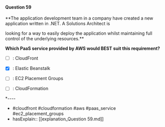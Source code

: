 #### Question  59

**The application development team in a company have created a new application written in .NET. A Solutions Architect is

looking for a way to easily deploy the application whilst maintaining full control of the underlying resources.**

**Which PaaS service provided by AWS would BEST suit this requirement?**

- [ ] :  CloudFront

- [x] :  Elastic Beanstalk

- [ ] :  EC2 Placement Groups

- [ ] :  CloudFormation

*----

- #cloudfront #cloudformation #aws #paas_service #ec2_placement_groups
- hasExplain:: [[explanation_Question  59.md]]
